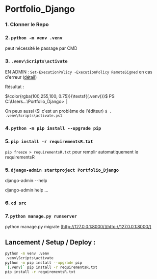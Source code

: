 # Portfolio_Django

### 1. Clonner le Repo

### 2. `python -m venv .venv`

peut nécessité le passage par CMD 

### 3. `.venv\Scripts\activate`

EN ADMIN : `Set-ExecutionPolicy -ExecutionPolicy RemoteSigned` en cas d'erreur
([détail](https://tutorial.djangogirls.org/fr/django_installation/))

Résultat : 

$\color{rgba(100,255,100, 0.75)}{\textsf{(.venv)}}$ PS C:\Users...\Portfolio_Django> |

On peux aussi (Si c'est un problème de l'éditeur) `$ . .venv\Scripts\activate.ps1`

### 4. `python -m pip install --upgrade pip`

### 5. `pip install -r requirementsR.txt`

```pip freeze > requirementsR.txt``` pour remplir automatiquement le requirementsR

### 5. `django-admin startproject Portfolio_Django`

django-admin --help

django-admin help ...

### 6. `cd src`

### 7. `python manage.py runserver`

python manage.py migrate
[http://127.0.0.1:8000/](http://127.0.0.1:8000/)

## Lancement / Setup / Deploy : 


```zsh
python -m venv .venv
.venv\Scripts\activate
python -m pip install --upgrade pip
`(.venv)` pip install -r requirementsR.txt
pip install -r requirementsR.txt
```
